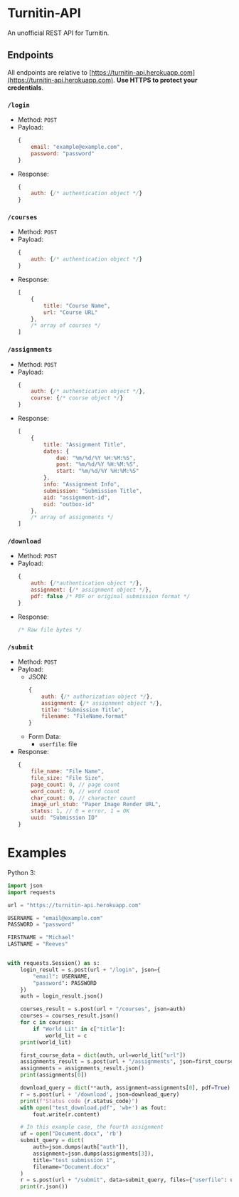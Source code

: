 # Turnitin-API
An unofficial REST API for Turnitin.

## Endpoints

All endpoints are relative to [https://turnitin-api.herokuapp.com](https://turnitin-api.herokuapp.com). **Use HTTPS to protect your credentials**.


### `/login`
* Method: `POST`
* Payload:
    ```javascript 
    {
        email: "example@example.com",
        password: "password"
    }
    ```
* Response:
    ```javascript
    {
        auth: {/* authentication object */}
    }
    ```

### `/courses`
* Method: `POST`
* Payload:
    ```javascript
    {
        auth: {/* authentication object */}
    }
    ```
* Response:
    ```javascript
    [
        {
            title: "Course Name",
            url: "Course URL"
        },
        /* array of courses */
    ]

### `/assignments`
* Method: `POST`
* Payload:
    ```javascript
    {
        auth: {/* authentication object */},
        course: {/* course object */}
    }
    ```
* Response:
    ```javascript
    [
        {
            title: "Assignment Title",
            dates: {
                due: "%m/%d/%Y %H:%M:%S",
                post: "%m/%d/%Y %H:%M:%S",
                start: "%m/%d/%Y %H:%M:%S"
            },
            info: "Assignment Info",
            submission: "Submission Title",
            aid: "assignment-id",
            oid: "outbox-id"
        },
        /* array of assignments */
    ]
    ```

### `/download`
* Method: `POST`
* Payload:
    ```javascript
    {
        auth: {/*authentication object */},
        assignment: {/* assignment object */},
        pdf: false /* PDF or original submission format */
    }
    ```
* Response:
    ```javascript
    /* Raw file bytes */
    ```


### `/submit`
* Method: `POST`
* Payload:
    * JSON:
        ```javascript
        {
            auth: {/* authorization object */},
            assignment: {/* assignment object */},
            title: "Submission Title",
            filename: "FileName.format"
        }
        ```
    * Form Data:
        * `userfile`: file
* Response:
    ```javascript
    {
        file_name: "File Name",
        file_size: "File Size",
        page_count: 0, // page count
        word_count: 0, // word count
        char_count: 0, // character count
        image_url_stub: "Paper Image Render URL",
        status: 1, // 0 = error, 1 = OK
        uuid: "Submission ID"
    }
    ```

# Examples

Python 3:
```python
import json
import requests

url = "https://turnitin-api.herokuapp.com"

USERNAME = "email@example.com"
PASSWORD = "password"

FIRSTNAME = "Michael"
LASTNAME = "Reeves"


with requests.Session() as s:
    login_result = s.post(url + "/login", json={
        "email": USERNAME,
        "password": PASSWORD
    })
    auth = login_result.json()

    courses_result = s.post(url + "/courses", json=auth)
    courses = courses_result.json()
    for c in courses:
        if "World Lit" in c["title"]:
            world_lit = c
    print(world_lit)

    first_course_data = dict(auth, url=world_lit["url"])
    assignments_result = s.post(url + "/assignments", json=first_course_data)
    assignments = assignments_result.json()
    print(assignments[0])

    download_query = dict(**auth, assignment=assignments[0], pdf=True)
    r = s.post(url + '/download', json=download_query)
    print(f"Status code {r.status_code}")
    with open("test_download.pdf", 'wb+') as fout:
        fout.write(r.content)

    # In this example case, the fourth assignment 
    uf = open("Document.docx", 'rb')
    submit_query = dict(
        auth=json.dumps(auth["auth"]),
        assignment=json.dumps(assignments[3]),
        title="test submission 1",
        filename="Document.docx"
    )
    r = s.post(url + "/submit", data=submit_query, files={"userfile": uf})
    print(r.json())
```
